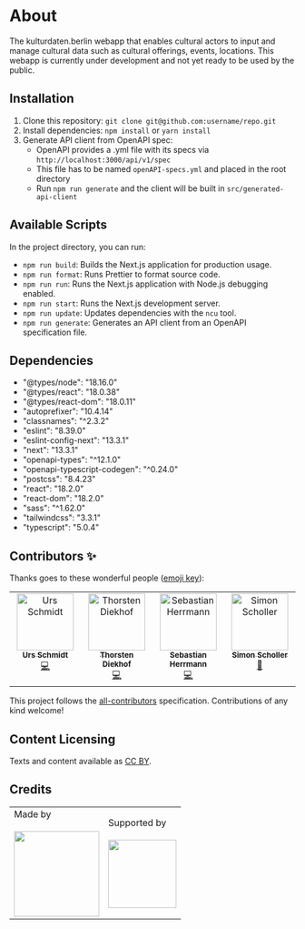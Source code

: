 # About

The kulturdaten.berlin webapp that enables cultural actors to input and manage cultural data such as cultural offerings, events, locations.
This webapp is currently under development and not yet ready to be used by the public.

## Installation

1. Clone this repository: `git clone git@github.com:username/repo.git`
2. Install dependencies: `npm install` or `yarn install`
3. Generate API client from OpenAPI spec:
   - OpenAPI provides a .yml file with its specs via `http://localhost:3000/api/v1/spec`
   - This file has to be named `openAPI-specs.yml` and placed in the root directory
   - Run `npm run generate` and the client will be built in `src/generated-api-client`

## Available Scripts

In the project directory, you can run:

- `npm run build`: Builds the Next.js application for production usage.
- `npm run format`: Runs Prettier to format source code.
- `npm run run`: Runs the Next.js application with Node.js debugging enabled.
- `npm run start`: Runs the Next.js development server.
- `npm run update`: Updates dependencies with the `ncu` tool.
- `npm run generate`: Generates an API client from an OpenAPI specification file.

## Dependencies

- "@types/node": "18.16.0"
- "@types/react": "18.0.38"
- "@types/react-dom": "18.0.11"
- "autoprefixer": "10.4.14"
- "classnames": "^2.3.2"
- "eslint": "8.39.0"
- "eslint-config-next": "13.3.1"
- "next": "13.3.1"
- "openapi-types": "^12.1.0"
- "openapi-typescript-codegen": "^0.24.0"
- "postcss": "8.4.23"
- "react": "18.2.0"
- "react-dom": "18.2.0"
- "sass": "^1.62.0"
- "tailwindcss": "3.3.1"
- "typescript": "5.0.4"

## Contributors ✨

Thanks goes to these wonderful people ([emoji key](https://allcontributors.org/docs/en/emoji-key)):

<!-- ALL-CONTRIBUTORS-LIST:START - Do not remove or modify this section -->
<!-- prettier-ignore-start -->
<!-- markdownlint-disable -->
<table>
  <tbody>
    <tr>
      <td align="center" valign="top" width="14.28%"><a href="https://github.com/ZenVega"><img src="https://avatars.githubusercontent.com/u/50147356?v=4?s=100" width="100px;" alt="Urs Schmidt"/><br /><sub><b>Urs Schmidt</b></sub></a><br /><a href="https://github.com/Technologiestiftung Berlin/kulturdaten-webapp/commits?author=ZenVega" title="Code">💻</a></td>
      <td align="center" valign="top" width="14.28%"><a href="https://github.com/ThorstenDiekhof"><img src="https://avatars.githubusercontent.com/u/121924163?v=4?s=100" width="100px;" alt="Thorsten Diekhof"/><br /><sub><b>Thorsten Diekhof</b></sub></a><br /><a href="https://github.com/Technologiestiftung Berlin/kulturdaten-webapp/commits?author=ThorstenDiekhof" title="Code">💻</a></td>
      <td align="center" valign="top" width="14.28%"><a href="https://herrherrmann.net/"><img src="https://avatars.githubusercontent.com/u/6429568?v=4?s=100" width="100px;" alt="Sebastian Herrmann"/><br /><sub><b>Sebastian Herrmann</b></sub></a><br /><a href="https://github.com/Technologiestiftung Berlin/kulturdaten-webapp/commits?author=herrherrmann" title="Code">💻</a></td>
      <td align="center" valign="top" width="14.28%"><a href="https://github.com/BugBoomBang"><img src="https://avatars.githubusercontent.com/u/30436389?v=4?s=100" width="100px;" alt="Simon Scholler"/><br /><sub><b>Simon Scholler</b></sub></a><br /><a href="#ideas-BugBoomBang" title="Ideas, Planning, & Feedback">🤔</a></td>
    </tr>
  </tbody>
</table>
<!-- markdownlint-restore -->
<!-- prettier-ignore-end -->

<!-- ALL-CONTRIBUTORS-LIST:END -->

This project follows the [all-contributors](https://github.com/all-contributors/all-contributors) specification. Contributions of any kind welcome!

## Content Licensing

Texts and content available as [CC BY](https://creativecommons.org/licenses/by/3.0/de/).

## Credits

<table>
  <tr>
   <td>
      Made by <a href="https://www.technologiestiftung-berlin.de/">
        <br />
        <br />
        <img width="150" src="https://logos.citylab-berlin.org/logo-tsb-outline.svg" />
      </a>
    </td>
    <td>
      Supported by <a src="https://www.berlin.de/sen/kultur/en/">
        <br />
        <br />
        <img width="120" src="https://logos.citylab-berlin.org/logo-berlin-senkueu-en.svg" />
      </a>
    </td>
  </tr>
</table>
